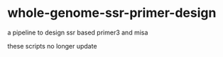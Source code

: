# whole-genome-ssr-primer-design
a pipeline to design ssr based primer3 and misa 

these scripts no longer update
